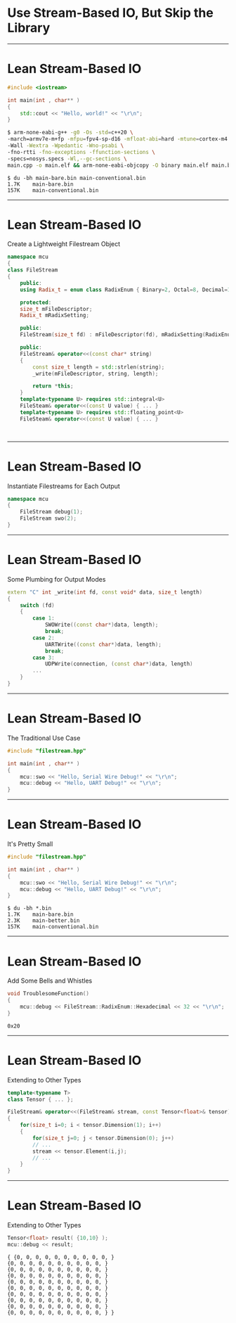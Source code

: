 # Use Stream-Based IO, But Skip the Library
---
# Lean Stream-Based IO
```c++
#include <iostream>

int main(int , char** )
{
    std::cout << "Hello, world!" << "\r\n";
}
```
```bash
$ arm-none-eabi-g++ -g0 -Os -std=c++20 \
-march=armv7e-m+fp -mfpu=fpv4-sp-d16 -mfloat-abi=hard -mtune=cortex-m4 \
-Wall -Wextra -Wpedantic -Wno-psabi \
-fno-rtti -fno-exceptions -ffunction-sections \
-specs=nosys.specs -Wl,--gc-sections \
main.cpp -o main.elf && arm-none-eabi-objcopy -O binary main.elf main.bin
```
<!-- .element: class="fragment" -->
```console
$ du -bh main-bare.bin main-conventional.bin
1.7K    main-bare.bin
157K    main-conventional.bin
```
<!-- .element: class="fragment" -->
---
# Lean Stream-Based IO
Create a Lightweight Filestream Object
```c++ [1-4|5-6|8-13|15-22|23-26]
namespace mcu
{
class FileStream
{
    public:
    using Radix_t = enum class RadixEnum { Binary=2, Octal=8, Decimal=10, Hexadecimal=16, };

    protected:
    size_t mFileDescriptor;
    Radix_t mRadixSetting;

    public:
    FileStream(size_t fd) : mFileDescriptor(fd), mRadixSetting(RadixEnum::Hexadecimal) {}

    public:
    FileStream& operator<<(const char* string)
    {
        const size_t length = std::strlen(string);
        _write(mFileDescriptor, string, length);

        return *this;
    }
    template<typename U> requires std::integral<U>
    FileSteam& operator<<(const U value) { ... }
    template<typename U> requires std::floating_point<U>
    FileSteam& operator<<(const U value) { ... }

    
```
---
# Lean Stream-Based IO
Instantiate Filestreams for Each Output
```c++
namespace mcu
{
    FileStream debug(1);
    FileStream swo(2);
}
```
---
# Lean Stream-Based IO
Some Plumbing for Output Modes
```c++
extern "C" int _write(int fd, const void* data, size_t length)
{
    switch (fd)
    {
        case 1:
            SWOWrite((const char*)data, length);
            break;
        case 2:
            UARTWrite((const char*)data, length);
            break;
        case 3:
            UDPWrite(connection, (const char*)data, length)
        ...
    }
}
```
---
# Lean Stream-Based IO
The Traditional Use Case
```c++
#include "filestream.hpp"

int main(int , char** )
{
    mcu::swo << "Hello, Serial Wire Debug!" << "\r\n";
    mcu::debug << "Hello, UART Debug!" << "\r\n";
}
```
---
# Lean Stream-Based IO
It's Pretty Small
```c++
#include "filestream.hpp"

int main(int , char** )
{
    mcu::swo << "Hello, Serial Wire Debug!" << "\r\n";
    mcu::debug << "Hello, UART Debug!" << "\r\n";
}
```
```console
$ du -bh *.bin
1.7K    main-bare.bin
2.3K    main-better.bin
157K    main-conventional.bin
```
<!-- .element: class="fragment" -->
---
# Lean Stream-Based IO
Add Some Bells and Whistles
```c++
void TroublesomeFunction()
{
    mcu::debug << FileStream::RadixEnum::Hexadecimal << 32 << "\r\n";
}
```
```console
0x20
```
<!-- .element: class="fragment" -->
---
# Lean Stream-Based IO
Extending to Other Types
```c++ [1-2|4-13]
template<typename T>
class Tensor { ... };

FileStream& operator<<(FileStream& stream, const Tensor<float>& tensor)
{
    for(size_t i=0; i < tensor.Dimension(1); i++)
    {
        for(size_t j=0; j < tensor.Dimension(0); j++)
        // ...
        stream << tensor.Element(i,j);
        // ...
    }
}
```
---
# Lean Stream-Based IO
Extending to Other Types
```c++
Tensor<float> result( {10,10} );
mcu::debug << result;
```
```console
{ {0, 0, 0, 0, 0, 0, 0, 0, 0, 0, }
{0, 0, 0, 0, 0, 0, 0, 0, 0, 0, }
{0, 0, 0, 0, 0, 0, 0, 0, 0, 0, }
{0, 0, 0, 0, 0, 0, 0, 0, 0, 0, }
{0, 0, 0, 0, 0, 0, 0, 0, 0, 0, }
{0, 0, 0, 0, 0, 0, 0, 0, 0, 0, }
{0, 0, 0, 0, 0, 0, 0, 0, 0, 0, }
{0, 0, 0, 0, 0, 0, 0, 0, 0, 0, }
{0, 0, 0, 0, 0, 0, 0, 0, 0, 0, }
{0, 0, 0, 0, 0, 0, 0, 0, 0, 0, } }
```
<!-- .element: class="fragment" -->







